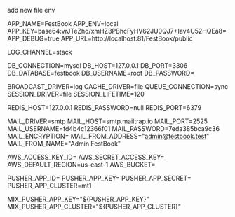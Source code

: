 add new file env 

APP_NAME=FestBook
APP_ENV=local
APP_KEY=base64:vrJTeZhq/xmHZ3PBhcFyHV62JU0QJ7+Iav4U52HQEa8=
APP_DEBUG=true
APP_URL=http://localhost:81/FestBook/public

LOG_CHANNEL=stack

DB_CONNECTION=mysql
DB_HOST=127.0.0.1
DB_PORT=3306
DB_DATABASE=festbook
DB_USERNAME=root
DB_PASSWORD=

BROADCAST_DRIVER=log
CACHE_DRIVER=file
QUEUE_CONNECTION=sync
SESSION_DRIVER=file
SESSION_LIFETIME=120

REDIS_HOST=127.0.0.1
REDIS_PASSWORD=null
REDIS_PORT=6379

MAIL_DRIVER=smtp
MAIL_HOST=smtp.mailtrap.io
MAIL_PORT=2525
MAIL_USERNAME=fd4b4c12366f01
MAIL_PASSWORD=7eda385bca9c36
MAIL_ENCRYPTION=
MAIL_FROM_ADDRESS="admin@festbook.test"
MAIL_FROM_NAME="Admin FestBook"

AWS_ACCESS_KEY_ID=
AWS_SECRET_ACCESS_KEY=
AWS_DEFAULT_REGION=us-east-1
AWS_BUCKET=

PUSHER_APP_ID=
PUSHER_APP_KEY=
PUSHER_APP_SECRET=
PUSHER_APP_CLUSTER=mt1

MIX_PUSHER_APP_KEY="${PUSHER_APP_KEY}"
MIX_PUSHER_APP_CLUSTER="${PUSHER_APP_CLUSTER}"

